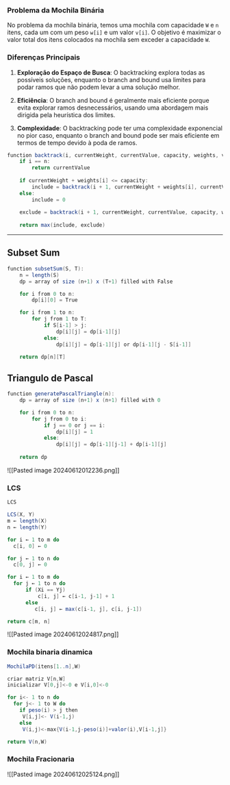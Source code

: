 
### Problema da Mochila Binária

No problema da mochila binária, temos uma mochila com capacidade `W` e `n` itens, cada um com um peso `w[i]` e um valor `v[i]`. O objetivo é maximizar o valor total dos itens colocados na mochila sem exceder a capacidade `W`.

### Diferenças Principais
1. **Exploração do Espaço de Busca**: O backtracking explora todas as possíveis soluções, enquanto o branch and bound usa limites para podar ramos que não podem levar a uma solução melhor.
    
2. **Eficiência**: O branch and bound é geralmente mais eficiente porque evita explorar ramos desnecessários, usando uma abordagem mais dirigida pela heurística dos limites.
    
3. **Complexidade**: O backtracking pode ter uma complexidade exponencial no pior caso, enquanto o branch and bound pode ser mais eficiente em termos de tempo devido à poda de ramos.

```java
function backtrack(i, currentWeight, currentValue, capacity, weights, values, n):
    if i == n:
        return currentValue
    
    if currentWeight + weights[i] <= capacity:
        include = backtrack(i + 1, currentWeight + weights[i], currentValue + values[i], capacity, weights, values, n)
    else:
        include = 0
    
    exclude = backtrack(i + 1, currentWeight, currentValue, capacity, weights, values, n)
    
    return max(include, exclude)
```


---

## **Subset Sum**

```java
function subsetSum(S, T):
    n = length(S)
    dp = array of size (n+1) x (T+1) filled with False

    for i from 0 to n:
        dp[i][0] = True

    for i from 1 to n:
        for j from 1 to T:
            if S[i-1] > j:
                dp[i][j] = dp[i-1][j]
            else:
                dp[i][j] = dp[i-1][j] or dp[i-1][j - S[i-1]]

    return dp[n][T]
```


## Triangulo de Pascal

```java
function generatePascalTriangle(n):
    dp = array of size (n+1) x (n+1) filled with 0

    for i from 0 to n:
        for j from 0 to i:
            if j == 0 or j == i:
                dp[i][j] = 1
            else:
                dp[i][j] = dp[i-1][j-1] + dp[i-1][j]
                
    return dp

```

![[Pasted image 20240612012236.png]]

### LCS

```java
LCS

LCS(X, Y)
m ← length(X)
n ← length(Y)

for i ← 1 to m do
  c[i, 0] ← 0

for j ← 1 to n do
  c[0, j] ← 0

for i ← 1 to m do
  for j ← 1 to n do
	  if (Xi == Yj) 
		  c[i, j] ← c[i-1, j-1] + 1
	  else
		 c[i, j] ← max(c[i-1, j], c[i, j-1])

return c[m, n]
```

![[Pasted image 20240612024817.png]]

### Mochila binaria dinamica

```java
MochilaPD(itens[1..n],W)

criar matriz V[n,W]
inicializar V[0,j]<-0 e V[i,0]<-0

for i<- 1 to n do
  for j<- 1 to W do
	if peso(i) > j then
	 V[i,j]<- V(i-1,j)
	else
	 V(i,j)<-max{V(i-1,j-peso(i)]+valor(i),V[i-1,j]}

return V(n,W)
```

### Mochila Fracionaria

![[Pasted image 20240612025124.png]]